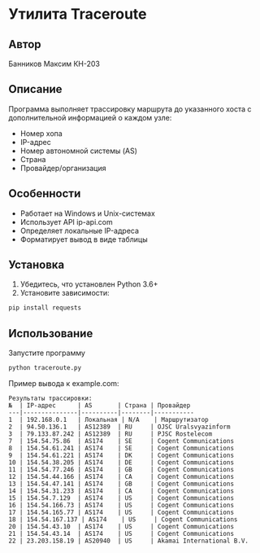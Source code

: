 # Утилита Traceroute

## Автор

Банников Максим КН-203

## Описание

Программа выполняет трассировку маршрута до указанного хоста с дополнительной информацией о каждом узле:

- Номер хопа
- IP-адрес
- Номер автономной системы (AS)
- Страна
- Провайдер/организация

## Особенности

- Работает на Windows и Unix-системах
- Использует API ip-api.com
- Определяет локальные IP-адреса
- Форматирует вывод в виде таблицы

## Установка

1. Убедитесь, что установлен Python 3.6+
2. Установите зависимости:

```bash
pip install requests
```

## Использование

Запустите программу

```bash
python traceroute.py
```

Пример вывода к example.com:

```text
Результаты трассировки:
№  | IP-адрес      | AS       | Страна | Провайдер
---|---------------|----------|--------|-----------
1  | 192.168.0.1   | Локальная | N/A    | Маршрутизатор                 
2  | 94.50.136.1   | AS12389  | RU     | OJSC Uralsvyazinform          
3  | 79.133.87.242 | AS12389  | RU     | PJSC Rostelecom               
7  | 154.54.75.86  | AS174    | SE     | Cogent Communications         
8  | 154.54.61.241 | AS174    | SE     | Cogent Communications         
9  | 154.54.61.221 | AS174    | DK     | Cogent Communications         
10 | 154.54.38.205 | AS174    | DE     | Cogent Communications         
11 | 154.54.77.246 | AS174    | GB     | Cogent Communications         
12 | 154.54.44.166 | AS174    | CA     | Cogent Communications         
13 | 154.54.47.141 | AS174    | GB     | Cogent Communications         
14 | 154.54.31.233 | AS174    | CA     | Cogent Communications         
15 | 154.54.7.129  | AS174    | US     | Cogent Communications         
16 | 154.54.166.73 | AS174    | US     | Cogent Communications         
17 | 154.54.165.77 | AS174    | US     | Cogent Communications         
18 | 154.54.167.137 | AS174    | US     | Cogent Communications         
20 | 154.54.43.10  | AS174    | US     | Cogent Communications         
21 | 154.54.43.14  | AS174    | US     | Cogent Communications         
22 | 23.203.158.19 | AS20940  | US     | Akamai International B.V.
```


